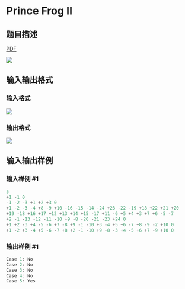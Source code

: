 # Prince Frog II

## 题目描述

[problemUrl]: https://uva.onlinejudge.org/index.php?option=com_onlinejudge&Itemid=8&category=18&page=show_problem&problem=1598

[PDF](https://uva.onlinejudge.org/external/106/p10657.pdf)

![](https://cdn.luogu.com.cn/upload/vjudge_pic/UVA10657/9c6e7f383326ab0831be960bdaeb23736ecf2715.png)

## 输入输出格式

### 输入格式

![](https://cdn.luogu.com.cn/upload/vjudge_pic/UVA10657/a989a8819d14c02dbf75bec0242a0267848517cf.png)

### 输出格式

![](https://cdn.luogu.com.cn/upload/vjudge_pic/UVA10657/112039cb7c9e2155acf006c4972e40bd563f9108.png)

## 输入输出样例

### 输入样例 #1

```cpp
5
+1 -1 0
-1 -2 -3 +1 +2 +3 0
+1 -2 -3 -4 +8 -9 +10 -16 -15 -14 -24 +23 -22 -19 +18 +22 +21 +20
+19 -18 +16 +17 +12 +13 +14 +15 -17 +11 -6 +5 +4 +3 +7 +6 -5 -7
+2 -1 -13 -12 -11 -10 +9 -8 -20 -21 -23 +24 0
+1 +2 -3 +4 -5 -6 +7 -8 +9 -1 -10 +3 -4 +5 +6 -7 +8 -9 -2 +10 0
+1 -2 +3 -4 +5 -6 -7 +8 +2 -1 -10 +9 -8 -3 +4 -5 +6 +7 -9 +10 0
```


### 输出样例 #1

```cpp
Case 1: No
Case 2: No
Case 3: No
Case 4: No
Case 5: Yes
```


